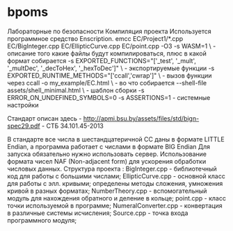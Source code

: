 # bpoms
Лабораторные по безопасности
Компиляция проекта
Используется программное средство Enscription.
emcc EC/Project1/*.cpp EC/BigInteger.cpp EC/EllipticCurve.cpp EC/point.cpp -O3 -s WASM=1 \ - описание того какие файлы будут компилироваться, плюс в какой формат собирается
-s EXPORTED_FUNCTIONS="['_test', '_mult', '_multDec', '_decToHex', '_hexToDec']" \ - экспортируемые функции
-s EXPORTED_RUNTIME_METHODS="['ccall','cwrap']" \ - вызов функции через ccall
-o my_example/EC.html \ - во что собирается
--shell-file assets/shell_minimal.html \ - шаблон сборки
-s ERROR_ON_UNDEFINED_SYMBOLS=0 -s ASSERTIONS=1 - системные настройки 


Стандарт описан здесь - http://apmi.bsu.by/assets/files/std/bign-spec29.pdf - СТБ 34.101.45-2013

В стандарте все числа в шестандцатеричной СС даны в формате LITTLE Endian, а программа работает с числами в формате BIG Endian
Для запуска обязательно нужно использовать сервер. 
Использование формата чисел NAF (Non-adjacent form) для ускорения обработки числовых данных.
Структура проекта :
BigInteger.cpp - библиотечный код для работы с большими числами;
EllipticCurve.cpp - основной класс для работы с элл. кривыми; определены методы сложения, умножения кривой в разных форматах;
NumberTheory.cpp - вспомогательный модуль для нахождения обратного и деление в кольце;
point.cpp - класс точки используемой в программе;
NumeralConverter.cpp - конвертация в различные системы исчисления;
Source.cpp - точка входа программного модуля;
